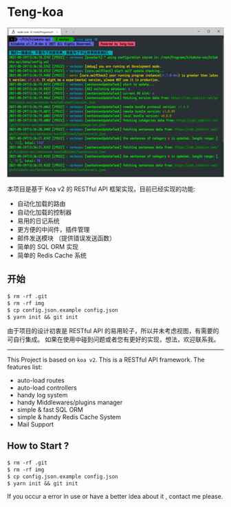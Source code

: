 # Teng-koa

![alt](./img/screenshot.png)

本项目是基于 Koa v2 的 RESTful API 框架实现，目前已经实现的功能:
* 自动化加载的路由
* 自动化加载的控制器
* 易用的日记系统
* 更方便的中间件，插件管理
* 邮件发送模块 （提供错误发送函数）
* 简单的 SQL ORM 实现
* 简单的 Redis Cache 系统

## 开始
```
$ rm -rf .git
$ rm -rf img
$ cp config.json.example config.json
$ yarn init && git init
``` 

由于项目的设计初衷是 RESTful API 的易用轮子，所以并未考虑视图，有需要的可自行集成。
如果在使用中碰到问题或者您有更好的实现，想法，欢迎联系我。

-----------------------------

This Project is based on `koa v2`. This is a RESTful API framework.
The features list:
* auto-load routes
* auto-load controllers
* handy log system
* handy Middlewares/plugins manager
* simple & fast SQL ORM
* simple & handy Redis Cache System
* Mail Support

## How to Start ?
```
$ rm -rf .git
$ rm -rf img
$ cp config.json.example config.json
$ yarn init && git init
``` 

If you occur a error in use or have a better idea about it , contact me please. 
